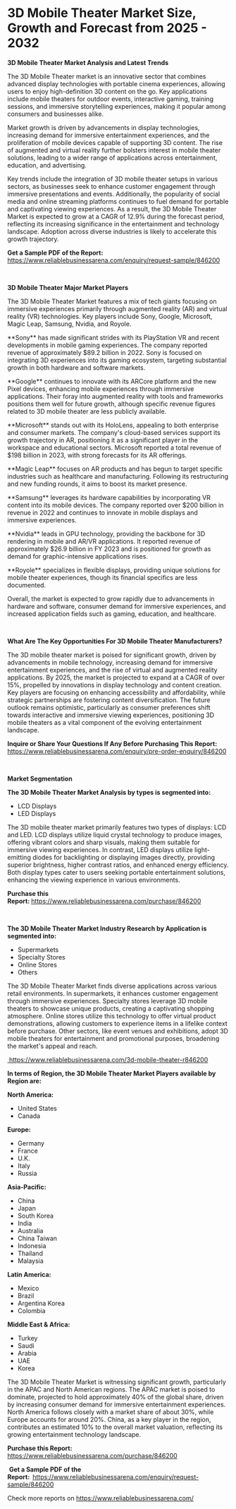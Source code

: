 <p><h1>3D Mobile Theater Market Size, Growth and Forecast from 2025 - 2032</h1></p><p><strong>3D Mobile Theater Market Analysis and Latest Trends</strong></p>
<p><p>The 3D Mobile Theater market is an innovative sector that combines advanced display technologies with portable cinema experiences, allowing users to enjoy high-definition 3D content on the go. Key applications include mobile theaters for outdoor events, interactive gaming, training sessions, and immersive storytelling experiences, making it popular among consumers and businesses alike.</p><p>Market growth is driven by advancements in display technologies, increasing demand for immersive entertainment experiences, and the proliferation of mobile devices capable of supporting 3D content. The rise of augmented and virtual reality further bolsters interest in mobile theater solutions, leading to a wider range of applications across entertainment, education, and advertising.</p><p>Key trends include the integration of 3D mobile theater setups in various sectors, as businesses seek to enhance customer engagement through immersive presentations and events. Additionally, the popularity of social media and online streaming platforms continues to fuel demand for portable and captivating viewing experiences. As a result, the 3D Mobile Theater Market is expected to grow at a CAGR of 12.9% during the forecast period, reflecting its increasing significance in the entertainment and technology landscape. Adoption across diverse industries is likely to accelerate this growth trajectory.</p></p>
<p><strong>Get a Sample PDF of the Report:&nbsp;</strong> <a href="https://www.reliablebusinessarena.com/enquiry/request-sample/846200?utm_campaign=3289&utm_medium=2&utm_source=Github&utm_content=ia&utm_term=04042025&utm_id=3d-mobile-theater">https://www.reliablebusinessarena.com/enquiry/request-sample/846200</a></p>
<p>&nbsp;</p>
<p><strong>3D Mobile Theater Major Market Players</strong></p>
<p><p>The 3D Mobile Theater Market features a mix of tech giants focusing on immersive experiences primarily through augmented reality (AR) and virtual reality (VR) technologies. Key players include Sony, Google, Microsoft, Magic Leap, Samsung, Nvidia, and Royole.</p><p>**Sony** has made significant strides with its PlayStation VR and recent developments in mobile gaming experiences. The company reported revenue of approximately $89.2 billion in 2022. Sony is focused on integrating 3D experiences into its gaming ecosystem, targeting substantial growth in both hardware and software markets.</p><p>**Google** continues to innovate with its ARCore platform and the new Pixel devices, enhancing mobile experiences through immersive applications. Their foray into augmented reality with tools and frameworks positions them well for future growth, although specific revenue figures related to 3D mobile theater are less publicly available.</p><p>**Microsoft** stands out with its HoloLens, appealing to both enterprise and consumer markets. The company's cloud-based services support its growth trajectory in AR, positioning it as a significant player in the workspace and educational sectors. Microsoft reported a total revenue of $198 billion in 2023, with strong forecasts for its AR offerings.</p><p>**Magic Leap** focuses on AR products and has begun to target specific industries such as healthcare and manufacturing. Following its restructuring and new funding rounds, it aims to boost its market presence. </p><p>**Samsung** leverages its hardware capabilities by incorporating VR content into its mobile devices. The company reported over $200 billion in revenue in 2022 and continues to innovate in mobile displays and immersive experiences.</p><p>**Nvidia** leads in GPU technology, providing the backbone for 3D rendering in mobile and AR/VR applications. It reported revenue of approximately $26.9 billion in FY 2023 and is positioned for growth as demand for graphic-intensive applications rises.</p><p>**Royole** specializes in flexible displays, providing unique solutions for mobile theater experiences, though its financial specifics are less documented.</p><p>Overall, the market is expected to grow rapidly due to advancements in hardware and software, consumer demand for immersive experiences, and increased application fields such as gaming, education, and healthcare.</p></p>
<p>&nbsp;</p>
<p><strong>What Are The Key Opportunities For 3D Mobile Theater Manufacturers?</strong></p>
<p><p>The 3D mobile theater market is poised for significant growth, driven by advancements in mobile technology, increasing demand for immersive entertainment experiences, and the rise of virtual and augmented reality applications. By 2025, the market is projected to expand at a CAGR of over 15%, propelled by innovations in display technology and content creation. Key players are focusing on enhancing accessibility and affordability, while strategic partnerships are fostering content diversification. The future outlook remains optimistic, particularly as consumer preferences shift towards interactive and immersive viewing experiences, positioning 3D mobile theaters as a vital component of the evolving entertainment landscape.</p></p>
<p><strong>Inquire or Share Your Questions If Any Before Purchasing This Report:</strong> <a href="https://www.reliablebusinessarena.com/enquiry/pre-order-enquiry/846200?utm_campaign=3289&utm_medium=2&utm_source=Github&utm_content=ia&utm_term=04042025&utm_id=3d-mobile-theater">https://www.reliablebusinessarena.com/enquiry/pre-order-enquiry/846200</a></p>
<p>&nbsp;</p>
<p><strong>Market Segmentation</strong></p>
<p><strong>The 3D Mobile Theater Market Analysis by types is segmented into:</strong></p>
<p><ul><li>LCD Displays</li><li>LED Displays</li></ul></p>
<p><p>The 3D mobile theater market primarily features two types of displays: LCD and LED. LCD displays utilize liquid crystal technology to produce images, offering vibrant colors and sharp visuals, making them suitable for immersive viewing experiences. In contrast, LED displays utilize light-emitting diodes for backlighting or displaying images directly, providing superior brightness, higher contrast ratios, and enhanced energy efficiency. Both display types cater to users seeking portable entertainment solutions, enhancing the viewing experience in various environments.</p></p>
<p><strong>Purchase this Report:&nbsp;</strong><a href="https://www.reliablebusinessarena.com/purchase/846200?utm_campaign=3289&utm_medium=2&utm_source=Github&utm_content=ia&utm_term=04042025&utm_id=3d-mobile-theater">https://www.reliablebusinessarena.com/purchase/846200</a></p>
<p>&nbsp;</p>
<p><strong>The 3D Mobile Theater Market Industry Research by Application is segmented into:</strong></p>
<p><ul><li>Supermarkets</li><li>Specialty Stores</li><li>Online Stores</li><li>Others</li></ul></p>
<p><p>The 3D Mobile Theater Market finds diverse applications across various retail environments. In supermarkets, it enhances customer engagement through immersive experiences. Specialty stores leverage 3D mobile theaters to showcase unique products, creating a captivating shopping atmosphere. Online stores utilize this technology to offer virtual product demonstrations, allowing customers to experience items in a lifelike context before purchase. Other sectors, like event venues and exhibitions, adopt 3D mobile theaters for entertainment and promotional purposes, broadening the market's appeal and reach.</p></p>
<p><a href="https://www.reliablebusinessarena.com/3d-mobile-theater-r846200?utm_campaign=3289&utm_medium=2&utm_source=Github&utm_content=ia&utm_term=04042025&utm_id=3d-mobile-theater">&nbsp;https://www.reliablebusinessarena.com/3d-mobile-theater-r846200</a></p>
<p><strong>In terms of Region, the 3D Mobile Theater Market Players available by Region are:</strong></p>
<p>
    <p> <strong> North America: </strong>
        <ul>
            <li>United States</li>
            <li>Canada</li>
        </ul>
        </p> 
    <p> <strong> Europe: </strong>
        <ul>
            <li>Germany</li>
            <li>France</li>
            <li>U.K.</li>
            <li>Italy</li>
            <li>Russia</li>
        </ul>
        </p> 
    <p> <strong> Asia-Pacific: </strong>
        <ul>
            <li>China</li>
            <li>Japan</li>
            <li>South Korea</li>
            <li>India</li>
            <li>Australia</li>
            <li>China Taiwan</li>
            <li>Indonesia</li>
            <li>Thailand</li>
            <li>Malaysia</li>
        </ul>
        </p> 
    <p> <strong> Latin America: </strong>
        <ul>
            <li>Mexico</li>
            <li>Brazil</li>
            <li>Argentina Korea</li>
            <li>Colombia</li>
        </ul>
        </p> 
    <p> <strong> Middle East & Africa: </strong>
        <ul>
            <li>Turkey</li>
            <li>Saudi</li>
            <li>Arabia</li>
            <li>UAE</li>
            <li>Korea</li>
        </ul>
    </p>
    </p>
<p><p>The 3D Mobile Theater Market is witnessing significant growth, particularly in the APAC and North American regions. The APAC market is poised to dominate, projected to hold approximately 40% of the global share, driven by increasing consumer demand for immersive entertainment experiences. North America follows closely with a market share of about 30%, while Europe accounts for around 20%. China, as a key player in the region, contributes an estimated 10% to the overall market valuation, reflecting its growing entertainment technology landscape.</p></p>
<p><strong>Purchase this Report: </strong><a href="https://www.reliablebusinessarena.com/purchase/846200?utm_campaign=3289&utm_medium=2&utm_source=Github&utm_content=ia&utm_term=04042025&utm_id=3d-mobile-theater">https://www.reliablebusinessarena.com/purchase/846200</a></p>
<p>&nbsp;<strong>Get a Sample PDF of the Report:&nbsp;&nbsp;</strong><a href="https://www.reliablebusinessarena.com/enquiry/request-sample/846200?utm_campaign=3289&utm_medium=2&utm_source=Github&utm_content=ia&utm_term=04042025&utm_id=3d-mobile-theater">https://www.reliablebusinessarena.com/enquiry/request-sample/846200</a></p>
<p><strong></strong></p>
<p>Check more reports on <a href="https://www.reliablebusinessarena.com/?utm_campaign=3289&utm_medium=2&utm_source=Github&utm_content=ia&utm_term=04042025&utm_id=3d-mobile-theater">https://www.reliablebusinessarena.com/</a></p>